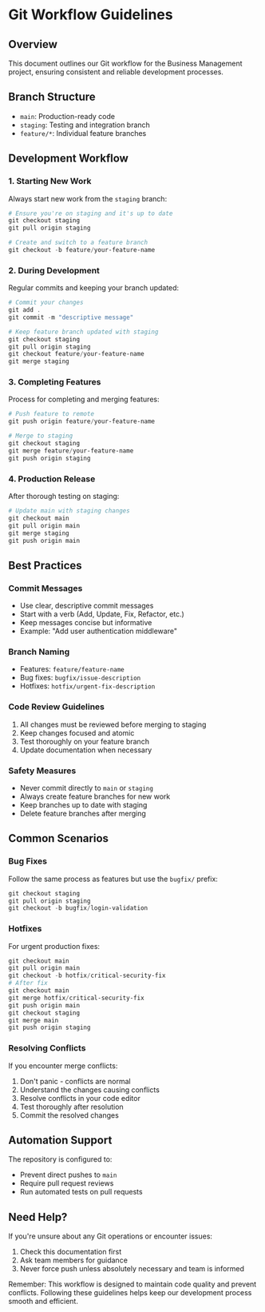 # Git Workflow Guidelines

## Overview
This document outlines our Git workflow for the Business Management project, ensuring consistent and reliable development processes.

## Branch Structure
- `main`: Production-ready code
- `staging`: Testing and integration branch
- `feature/*`: Individual feature branches

## Development Workflow

### 1. Starting New Work
Always start new work from the `staging` branch:
```powershell
# Ensure you're on staging and it's up to date
git checkout staging
git pull origin staging

# Create and switch to a feature branch
git checkout -b feature/your-feature-name
```

### 2. During Development
Regular commits and keeping your branch updated:
```powershell
# Commit your changes
git add .
git commit -m "descriptive message"

# Keep feature branch updated with staging
git checkout staging
git pull origin staging
git checkout feature/your-feature-name
git merge staging
```

### 3. Completing Features
Process for completing and merging features:
```powershell
# Push feature to remote
git push origin feature/your-feature-name

# Merge to staging
git checkout staging
git merge feature/your-feature-name
git push origin staging
```

### 4. Production Release
After thorough testing on staging:
```powershell
# Update main with staging changes
git checkout main
git pull origin main
git merge staging
git push origin main
```

## Best Practices

### Commit Messages
- Use clear, descriptive commit messages
- Start with a verb (Add, Update, Fix, Refactor, etc.)
- Keep messages concise but informative
- Example: "Add user authentication middleware"

### Branch Naming
- Features: `feature/feature-name`
- Bug fixes: `bugfix/issue-description`
- Hotfixes: `hotfix/urgent-fix-description`

### Code Review Guidelines
1. All changes must be reviewed before merging to staging
2. Keep changes focused and atomic
3. Test thoroughly on your feature branch
4. Update documentation when necessary

### Safety Measures
- Never commit directly to `main` or `staging`
- Always create feature branches for new work
- Keep branches up to date with staging
- Delete feature branches after merging

## Common Scenarios

### Bug Fixes
Follow the same process as features but use the `bugfix/` prefix:
```powershell
git checkout staging
git pull origin staging
git checkout -b bugfix/login-validation
```

### Hotfixes
For urgent production fixes:
```powershell
git checkout main
git pull origin main
git checkout -b hotfix/critical-security-fix
# After fix
git checkout main
git merge hotfix/critical-security-fix
git push origin main
git checkout staging
git merge main
git push origin staging
```

### Resolving Conflicts
If you encounter merge conflicts:
1. Don't panic - conflicts are normal
2. Understand the changes causing conflicts
3. Resolve conflicts in your code editor
4. Test thoroughly after resolution
5. Commit the resolved changes

## Automation Support
The repository is configured to:
- Prevent direct pushes to `main`
- Require pull request reviews
- Run automated tests on pull requests

## Need Help?
If you're unsure about any Git operations or encounter issues:
1. Check this documentation first
2. Ask team members for guidance
3. Never force push unless absolutely necessary and team is informed

Remember: This workflow is designed to maintain code quality and prevent conflicts. Following these guidelines helps keep our development process smooth and efficient.
